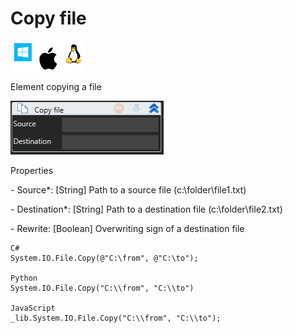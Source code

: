 # Copy file

![](<../../../.gitbook/assets/image (48).png>)

Element copying a file

![](<../../../.gitbook/assets/1 (101).png>)

Properties

&#x20;\- Source\*: \[String] Path to a source file (c:\folder\file1.txt)

&#x20;\- Destination\*: \[String] Path to a destination file (c:\folder\file2.txt)

&#x20;\- Rewrite: \[Boolean] Overwriting sign of a destination file

```
C#
System.IO.File.Copy(@"C:\from", @"C:\to");

Python
System.IO.File.Copy("C:\\from", "C:\\to")

JavaScript
_lib.System.IO.File.Copy("C:\\from", "C:\\to");
```
